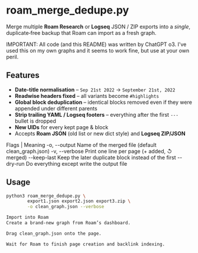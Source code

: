 # roam_merge_dedupe.py

Merge multiple **Roam Research** or **Logseq** JSON / ZIP exports into a
_single_, duplicate‑free backup that Roam can import as a fresh graph.

IMPORTANT: All code (and this README) was written by ChatGPT o3. I've used this on my own graphs and it seems to work fine, but use at your own peril.

## Features

* **Date‑title normalisation** – `Sep 21st 2022` → `September 21st, 2022`
* **Readwise headers fixed** – all variants become `#highlights`
* **Global block deduplication** – identical blocks removed even if they
  were appended under different parents
* **Strip trailing YAML / Logseq footers** – everything after the first
  `---` bullet is dropped
* **New UIDs** for every kept page & block
* Accepts **Roam JSON** (old list or new dict style) and **Logseq ZIP/JSON**

Flags	| Meaning
-o, --output	Name of the merged file (default clean_graph.json)
-v, --verbose	Print one line per page (+ added, ↺ merged)
--keep-last	Keep the later duplicate block instead of the first
--dry-run	Do everything except write the output file


## Usage

```bash
python3 roam_merge_dedupe.py \
        export1.json export2.json export3.zip \
        -o clean_graph.json --verbose

Import into Roam
Create a brand‑new graph from Roam’s dashboard.

Drag clean_graph.json onto the page.

Wait for Roam to finish page creation and backlink indexing.


